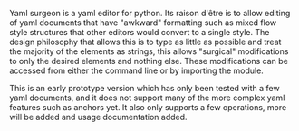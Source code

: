 Yaml surgeon is a yaml editor for python. Its raison d'être is to allow editing of
yaml documents that have "awkward" formatting such as mixed flow style structures that
other editors would convert to a single style. The design philosophy that allows this
is to type as little as possible and treat the majority of the elements as strings, this
allows "surgical" modifications to only the desired elements and nothing else. These
modifications can be accessed from either the command line or by importing the module.

This is an early prototype version which has only been tested with a few yaml
documents, and it does not support many of the more complex yaml features such
as anchors yet. It also only supports a few operations, more will be added and
usage documentation added.
